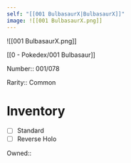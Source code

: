 ```yaml
---
self: "[[001 BulbasaurX|BulbasaurX]]"
image: ![[001 BulbasaurX.png]]
---
```


![[001 BulbasaurX.png]]

[[0 - Pokedex/001 Bulbasaur]]

Number:: 001/078

Rarity:: Common

# Inventory

- [ ] Standard
- [ ] Reverse Holo

Owned:: 

